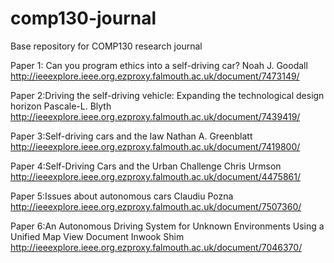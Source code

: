 # comp130-journal
Base repository for COMP130 research journal


Paper 1: Can you program ethics into a self-driving car? Noah J. Goodall http://ieeexplore.ieee.org.ezproxy.falmouth.ac.uk/document/7473149/

Paper 2:Driving the self-driving vehicle: Expanding the technological design horizon Pascale-L. Blyth
http://ieeexplore.ieee.org.ezproxy.falmouth.ac.uk/document/7439419/

Paper 3:Self-driving cars and the law Nathan A. Greenblatt
http://ieeexplore.ieee.org.ezproxy.falmouth.ac.uk/document/7419800/

Paper 4:Self-Driving Cars and the Urban Challenge Chris Urmson
http://ieeexplore.ieee.org.ezproxy.falmouth.ac.uk/document/4475861/

Paper 5:Issues about autonomous cars Claudiu Pozna
http://ieeexplore.ieee.org.ezproxy.falmouth.ac.uk/document/7507360/

Paper 6:An Autonomous Driving System for Unknown Environments Using a Unified Map View Document Inwook Shim
http://ieeexplore.ieee.org.ezproxy.falmouth.ac.uk/document/7046370/
